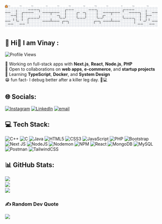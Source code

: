<picture>
  <source media="(prefers-color-scheme: dark)"
    srcset="https://raw.githubusercontent.com/VINAYpratapSINGHchauhan/VINAYpratapSINGHchauhan/output/pacman-contribution-graph-dark.svg">
  <source media="(prefers-color-scheme: light)"
    srcset="https://raw.githubusercontent.com/VINAYpratapSINGHchauhan/VINAYpratapSINGHchauhan/output/pacman-contribution-graph.svg">
  <img alt="Pac‑Man contribution graph"
    src="https://raw.githubusercontent.com/VINAYpratapSINGHchauhan/VINAYpratapSINGHchauhan/output/pacman-contribution-graph.svg">
</picture>

## 💫 Hi👋 I am Vinay  :

![Profile Views](https://visitcount.itsvg.in/api?id=VINAYpratapSINGHchauhan&label=Profile%20Views&color=12&icon=5&pretty=true)

🎯 Working on full-stack apps with **Next.js**, **React**, **Node.js**, **PHP**  
🤝 Open to collaborations on **web apps**, **e-commerce**, and **startup projects**  
🌱 Learning **TypeScript**, **Docker**, and **System Design**  
😁 fun fact- I debug better after a killer leg day. 🦵💻


## 🌐 Socials:
[![Instagram](https://img.shields.io/badge/Instagram-%23E4405F.svg?logo=Instagram&logoColor=white)](https://www.instagram.com/_vinayy.chauhan_/profilecard/?igsh=am9zYWxvbHh6cTV3) [![LinkedIn](https://img.shields.io/badge/LinkedIn-%230077B5.svg?logo=linkedin&logoColor=white)](https://www.linkedin.com/in/vinay-pratap-singh-chauhan?utm_source=share&utm_campaign=share_via&utm_content=profile&utm_medium=android_app) [![email](https://img.shields.io/badge/Email-D14836?logo=gmail&logoColor=white)](mailto:binnu4321vinay@gmail.com)



## 💻 Tech Stack:
![C++](https://img.shields.io/badge/c++-%2300599C.svg?style=for-the-badge&logo=c%2B%2B&logoColor=white) 
![C](https://img.shields.io/badge/c-%2300599C.svg?style=for-the-badge&logo=c&logoColor=white) 
![Java](https://img.shields.io/badge/java-%23ED8B00.svg?style=for-the-badge&logo=openjdk&logoColor=white) 
![HTML5](https://img.shields.io/badge/html5-%23E34F26.svg?style=for-the-badge&logo=html5&logoColor=white) 
![CSS3](https://img.shields.io/badge/css3-%231572B6.svg?style=for-the-badge&logo=css3&logoColor=white) 
![JavaScript](https://img.shields.io/badge/javascript-%23323330.svg?style=for-the-badge&logo=javascript&logoColor=%23F7DF1E) 
![PHP](https://img.shields.io/badge/php-%23777BB4.svg?style=for-the-badge&logo=php&logoColor=white) 
![Bootstrap](https://img.shields.io/badge/bootstrap-%238511FA.svg?style=for-the-badge&logo=bootstrap&logoColor=white) 
![Next JS](https://img.shields.io/badge/Next-black?style=for-the-badge&logo=next.js&logoColor=white) 
![NodeJS](https://img.shields.io/badge/node.js-6DA55F?style=for-the-badge&logo=node.js&logoColor=white) 
![Nodemon](https://img.shields.io/badge/NODEMON-%23323330.svg?style=for-the-badge&logo=nodemon&logoColor=%BBDEAD) 
![NPM](https://img.shields.io/badge/NPM-%23CB3837.svg?style=for-the-badge&logo=npm&logoColor=white) 
![React](https://img.shields.io/badge/react-%2320232a.svg?style=for-the-badge&logo=react&logoColor=%2361DAFB) 
![MongoDB](https://img.shields.io/badge/MongoDB-%234ea94b.svg?style=for-the-badge&logo=mongodb&logoColor=white) 
![MySQL](https://img.shields.io/badge/mysql-4479A1.svg?style=for-the-badge&logo=mysql&logoColor=white) 
![Postman](https://img.shields.io/badge/Postman-FF6C37?style=for-the-badge&logo=postman&logoColor=white) 
![TailwindCSS](https://img.shields.io/badge/tailwindcss-%2338B2AC.svg?style=for-the-badge&logo=tailwind-css&logoColor=white)


## 📊 GitHub Stats:
![](https://github-readme-stats.vercel.app/api?username=VINAYpratapSINGHchauhan&theme=gruvbox_light&hide_border=false&include_all_commits=true&count_private=false)<br/>
![](https://nirzak-streak-stats.vercel.app/?user=VINAYpratapSINGHchauhan&theme=gruvbox_light&hide_border=false)<br/>
![](https://github-readme-stats.vercel.app/api/top-langs/?username=VINAYpratapSINGHchauhan&theme=gruvbox_light&hide_border=false&include_all_commits=true&count_private=false&layout=compact)



### ✍️ Random Dev Quote
![](https://quotes-github-readme.vercel.app/api?type=horizontal&theme=gruvbox)
